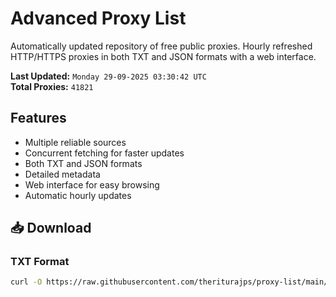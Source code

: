 # Advanced Proxy List

Automatically updated repository of free public proxies. Hourly refreshed HTTP/HTTPS proxies in both TXT and JSON formats with a web interface.

**Last Updated:** `Monday 29-09-2025 03:30:42 UTC`  
**Total Proxies:** `41821`

## Features
- Multiple reliable sources
- Concurrent fetching for faster updates
- Both TXT and JSON formats
- Detailed metadata
- Web interface for easy browsing
- Automatic hourly updates

## 📥 Download

### TXT Format
```bash
curl -O https://raw.githubusercontent.com/theriturajps/proxy-list/main/proxies.txt